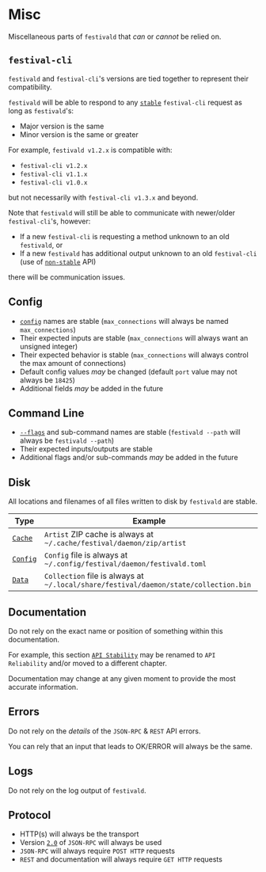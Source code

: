 # Misc
Miscellaneous parts of `festivald` that _can_ or _cannot_ be relied on.

## `festival-cli`
`festivald` and `festival-cli`'s versions are tied together to represent their compatibility.

`festivald` will be able to respond to any [`stable`](/api-stability/marker.md) `festival-cli` request as long as `festivald`'s:
- Major version is the same
- Minor version is the same or greater

For example, `festivald v1.2.x` is compatible with:
- `festival-cli v1.2.x`
- `festival-cli v1.1.x`
- `festival-cli v1.0.x`

but not necessarily with `festival-cli v1.3.x` and beyond.

Note that `festivald` will still be able to communicate with newer/older `festival-cli`'s, however:
- If a new `festival-cli` is requesting a method unknown to an old `festivald`, or
- If a new `festivald` has additional output unknown to an old `festival-cli` (use of [`non-stable`](/api-stability/marker.md) API)

there will be communication issues.

## Config
- [`config`](/config.md) names are stable (`max_connections` will always be named `max_connections`)
- Their expected inputs are stable (`max_connections` will always want an unsigned integer)
- Their expected behavior is stable (`max_connections` will always control the max amount of connections)
- Default config values _may_ be changed (default `port` value may not always be `18425`)
- Additional fields _may_ be added in the future

## Command Line
- [`--flags`](/command-line/command-line.md) and sub-command names are stable (`festivald --path` will always be `festivald --path`)
- Their expected inputs/outputs are stable
- Additional flags and/or sub-commands _may_ be added in the future

## Disk
All locations and filenames of all files written to disk by `festivald` are stable.

| Type                        | Example |
|-----------------------------|---------|
| [`Cache`](/disk.md#cache)   | `Artist` ZIP cache is always at `~/.cache/festival/daemon/zip/artist`
| [`Config`](/disk.md#config) | `Config` file is always at `~/.config/festival/daemon/festivald.toml`
| [`Data`](/disk.md#data)     | `Collection` file is always at `~/.local/share/festival/daemon/state/collection.bin`

## Documentation
Do not rely on the exact name or position of something within this documentation.

For example, this section [`API Stability`](/api-stability/api-stability.md) may be renamed to `API Reliability` and/or moved to a different chapter.

Documentation may change at any given moment to provide the most accurate information.

## Errors 
Do not rely on the _details_ of the `JSON-RPC` & `REST` API errors.

You can rely that an input that leads to OK/ERROR will always be the same.

## Logs
Do not rely on the log output of `festivald`.

## Protocol
- HTTP(s) will always be the transport
- Version [`2.0`](https://jsonrpc.org/specification) of `JSON-RPC` will always be used
- `JSON-RPC` will always require `POST HTTP` requests
- `REST` and documentation will always require `GET HTTP` requests

